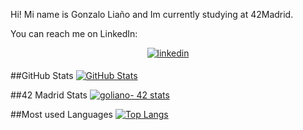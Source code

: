 Hi! Mi name is Gonzalo Liaño and Im currently studying at 42Madrid.

You can reach me on LinkedIn:

<div align="center">
<a href="https://linkedin.com/in/gonzalo-lia%C3%B1o-ricoy/" target="_blank">
<img src=https://img.shields.io/badge/linkedin-%231E77B5.svg?&style=for-the-badge&logo=linkedin&logoColor=white alt=linkedin style="margin-bottom: 5px;" />
</a>  
</div>

##GitHub Stats
[![GitHub Stats](https://github-readme-stats.vercel.app/api?username=gon99&show_icons=true&count_private=true&hide=contribs&theme=dark)](https://github.com/gon99?tab=repositories)

##42 Madrid Stats
[![goliano- 42 stats](https://badge42.herokuapp.com/api/stats/goliano-?darkmode=true&cursus=42cursus&privacyEmail=true)](https://github.com/JaeSeoKim/badge42)

##Most used Languages
[![Top Langs](https://github-readme-stats.vercel.app/api/top-langs/?username=gon99&langs_count=7&layout=compact&hide=jupyter%20notebook,objective-c,makefile&theme=radical)](https://github.com/anuraghazra/github-readme-stats)
